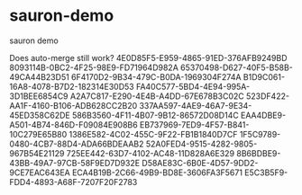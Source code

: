 # sauron-demo
sauron demo

Does auto-merge still work?
4E0D85F5-E959-4865-91ED-376AFB9249BD
8093114B-0BC2-4F25-98E9-FD71964D982A
65370498-D627-40F5-B58B-49CA44B23D51
6F4170D2-9B34-479C-B0DA-1969304F274A
B1D9C061-16A8-4078-B7D2-182314E30D53
FA40C577-5BD4-4E94-995A-3D1BEE6854C9
A2A7C817-E290-4E4B-A4DD-67E678B3C02C
523DF422-AA1F-4160-B106-ADB628CC2B20
337AA597-4AE9-46A7-9E34-45ED358C62DE
586B3560-4F11-4B07-9B12-86572D08D14C
EAA4DBE9-A501-4B74-846D-F09084E908B6
EB737969-7ED9-4F57-B841-10C279E65B80
1386E582-4C02-455C-9F22-FB1B1840D7CF
1F5C9789-0480-4CB7-88D4-ADA66BDEAAB2
52A0FED4-9515-4282-9805-967B54E21129
725EE442-63D7-4102-AC48-11D828A6E329
8B6BDBE9-43BB-49A7-97CB-58F9ED7D932E
D58AE83C-6B0E-4D57-9DD2-9CE7EAC643EA
ECA4B19B-2C66-49B9-BD8E-3606FA3F5671
E5C3B5F9-FDD4-4893-A68F-7207F20F2783
